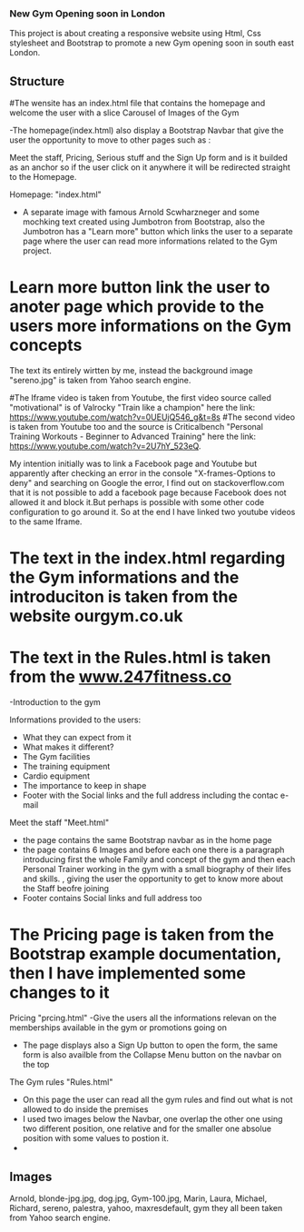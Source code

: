 ### New Gym Opening soon in London 

This project is about creating a responsive website using Html, Css stylesheet and Bootstrap to promote a new Gym opening soon in south east London.

## Structure 

#The wensite has an index.html file that contains the homepage and welcome the user with  a slice Carousel of Images of the Gym

-The homepage(index.html) also display a Bootstrap Navbar that give the user the opportunity to move to other pages such as : 

Meet the staff, Pricing, Serious stuff and the Sign Up form and is it builded as an anchor so if the user click on it anywhere it will be redirected straight to the Homepage. 

Homepage: "index.html" 
- A separate image with famous Arnold Scwharzneger and some mochking text created using Jumbotron from Bootstrap, also the Jumbotron has a "Learn more" button which links the user to a separate page where the user can read more informations related to the Gym project.

# Learn more button link the user to anoter page which provide to the users more informations on the Gym concepts 
The text its entirely wirtten by me, instead the background image "sereno.jpg" is taken from Yahoo search engine. 

#The Iframe video is taken from Youtube, the first video source called "motivational" is of Valrocky "Train like a champion" here the link: https://www.youtube.com/watch?v=0UEUjQ546_g&t=8s
#The second video is taken from Youtube too and the source is Criticalbench "Personal Training Workouts - Beginner to Advanced Training" here the link: https://www.youtube.com/watch?v=2U7hY_523eQ.

My intention initially was to link a Facebook page and Youtube but apparently after checking an error in the console "X-frames-Options to deny" and searching on Google the error, I find out on stackoverflow.com that it is not possible to add a facebook page because Facebook does not allowed it and block it.But perhaps is possible with some other code configuration to go around it. So at the end I have linked two youtube videos to the same Iframe.

# The text in the index.html regarding the Gym informations and the introduciton is taken from the website ourgym.co.uk 
# The text in the Rules.html is taken from the www.247fitness.co

 -Introduction to the gym
 
  Informations provided to the users: 
  - What they can expect from it 
  - What makes it different?
 - The Gym facilities
 - The training equipment
 - Cardio equipment
 - The importance to keep in shape 
 - Footer with the Social links and the full address including the contac e-mail 


Meet the staff "Meet.html"
- the page contains the same Bootstrap navbar as in the home page 
- the page contains 6 Images and before each one there is a paragraph introducing first the whole Family and concept of the gym and then each Personal Trainer  working in the gym with a small biography of their lifes and skills. , giving the user the opportunity to get to know more about the Staff beofre joining 
- Footer contains Social links and full address too 

# The Pricing page is taken from the Bootstrap example documentation, then I have implemented some changes to it 
Pricing "prcing.html"
-Give the users all the informations relevan on the memberships available in the gym or promotions going on
- The page displays also a Sign Up button to open the form, the same form is also availble from the Collapse Menu button on the navbar on the top


The Gym rules "Rules.html" 
- On this page the user can read all the gym rules and find out what is not allowed to do inside the premises 
- I used two images below the Navbar, one overlap the other one using two different position, one relative and for the smaller one absolue position with some values to postion it.
- 


## Images 
Arnold, blonde-jpg.jpg, dog.jpg, Gym-100.jpg, Marin, Laura, Michael, Richard, sereno, palestra, yahoo, maxresdefault, gym they all been taken from Yahoo search engine. 















